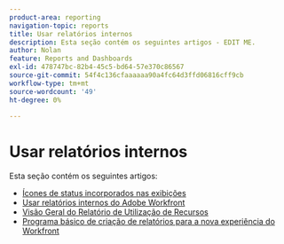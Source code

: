 ```yaml
---
product-area: reporting
navigation-topic: reports
title: Usar relatórios internos
description: Esta seção contém os seguintes artigos - EDIT ME.
author: Nolan
feature: Reports and Dashboards
exl-id: 478747bc-82b4-45c5-bd64-57e370c86567
source-git-commit: 54f4c136cfaaaaaa90a4fc64d3ffd06816cff9cb
workflow-type: tm+mt
source-wordcount: '49'
ht-degree: 0%

---
```


# Usar relatórios internos

Esta seção contém os seguintes artigos:

* [Ícones de status incorporados nas exibições](../../../reports-and-dashboards/reports/using-built-in-reports/built-in-status-icons-views.md)
* [Usar relatórios internos do Adobe Workfront](../../../reports-and-dashboards/reports/using-built-in-reports/use-workfront-built-in-reports.md)
* [Visão Geral do Relatório de Utilização de Recursos](../../../reports-and-dashboards/reports/using-built-in-reports/resource-utilization-report.md)
* [Programa básico de criação de relatórios para a nova experiência do Workfront](https://one.workfront.com/s/basic-report-creation-program)
